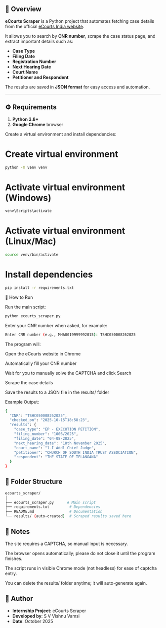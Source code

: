 ## 🧠 Overview
**eCourts Scraper** is a Python project that automates fetching case details from the official [eCourts India website](https://services.ecourts.gov.in/ecourtindia_v6/).  

It allows you to search by **CNR number**, scrape the case status page, and extract important details such as:

- **Case Type**
- **Filing Date**
- **Registration Number**
- **Next Hearing Date**
- **Court Name**
- **Petitioner and Respondent**

The results are saved in **JSON format** for easy access and automation.

---

## ⚙️ Requirements

1. **Python 3.8+**  
2. **Google Chrome** browser  

Create a virtual environment and install dependencies:


# Create virtual environment
```bash
python -m venv venv
```
# Activate virtual environment (Windows)
```bash
venv\Scripts\activate
```
# Activate virtual environment (Linux/Mac)
```bash
source venv/bin/activate
```
# Install dependencies
```bash
pip install -r requirements.txt
```

🚀 How to Run

Run the main script:
```bash
python ecourts_scraper.py
```

Enter your CNR number when asked, for example:
```bash
Enter CNR number (e.g., MHAU019999992015): TSHC050008262025
```

The program will:

Open the eCourts website in Chrome

Automatically fill your CNR number

Wait for you to manually solve the CAPTCHA and click Search

Scrape the case details

Save the results to a JSON file in the results/ folder

Example Output:
```bash
{
  "CNR": "TSHC050008262025",
  "checked_on": "2025-10-15T18:58:23",
  "results": {
    "case_type": "EP - EXECUTION PETITION",
    "filing_number": "1006/2025",
    "filing_date": "04-08-2025",
    "next_hearing_date": "18th November 2025",
    "court_name": "1-I Addl Chief Judge",
    "petitioner": "CHURCH OF SOUTH INDIA TRUST ASSOCIATION",
    "respondent": "THE STATE OF TELANGANA"
  }
}
```

## 🧩 Folder Structure
```bash
ecourts_scraper/
│
├── ecourts_scraper.py      # Main script
├── requirements.txt         # Dependencies
├── README.md                # Documentation
└── results/ (auto-created)  # Scraped results saved here
```
## 🧾 Notes

The site requires a CAPTCHA, so manual input is necessary.

The browser opens automatically; please do not close it until the program finishes.

The script runs in visible Chrome mode (not headless) for ease of captcha entry.

You can delete the results/ folder anytime; it will auto-generate again.

## 🏁 Author

- **Internship Project**: eCourts Scraper
- **Developed by**: S V Vishnu Vamsi
- **Date**: October 2025
